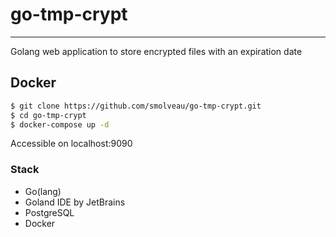 # go-tmp-crypt

---

Golang web application to store encrypted files with an expiration date

## Docker

```bash
$ git clone https://github.com/smolveau/go-tmp-crypt.git
$ cd go-tmp-crypt
$ docker-compose up -d
```

Accessible on localhost:9090

### Stack

* Go(lang)
* Goland IDE by JetBrains
* PostgreSQL
* Docker
